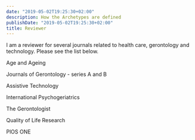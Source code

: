 ```yaml
---
date: "2019-05-02T19:25:30+02:00"
description: How the Archetypes are defined
publishDate: "2019-05-02T19:25:30+02:00"
title: Reviewer
---
```


I am a reviewer for several journals related to health care, gerontology and technology. Please see the list below.

<!--more-->

Age and Ageing

Journals of Gerontology - series A and B

Assistive Technology

International Psychogeriatrics

The Gerontologist

Quality of Life Research

PlOS ONE
